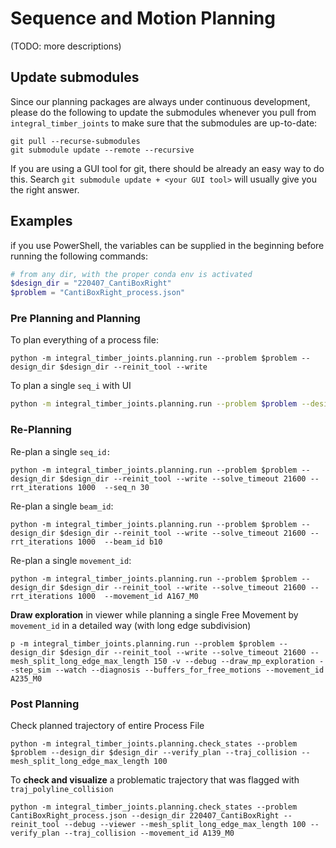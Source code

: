 # Sequence and Motion Planning

<!-- We use `compas_fab_pychoreo` for motion planning and environment management. -->
(TODO: more descriptions)

## Update submodules

Since our planning packages are always under continuous development, please do the following to update the submodules whenever you pull from `integral_timber_joints` to make sure that the submodules are up-to-date:

```
git pull --recurse-submodules
git submodule update --remote --recursive
```

If you are using a GUI tool for git, there should be already an easy way to do this. 
Search `git submodule update + <your GUI tool>` will usually give you the right answer.

## Examples

if you use PowerShell, the variables can be supplied in the beginning before running the following commands:

```powershell
# from any dir, with the proper conda env is activated
$design_dir = "220407_CantiBoxRight"
$problem = "CantiBoxRight_process.json"
```



### Pre Planning and Planning

To plan everything of a process file:

```
python -m integral_timber_joints.planning.run --problem $problem --design_dir $design_dir --reinit_tool --write
```

To plan a single `seq_i` with UI

```bash
python -m integral_timber_joints.planning.run --problem $problem --design_dir $design_dir --reinit_tool --write --solve_timeout 21600 --rrt_iterations 1000  --seq_n 30
```

### Re-Planning

Re-plan a single `seq_id:`

```
python -m integral_timber_joints.planning.run --problem $problem --design_dir $design_dir --reinit_tool --write --solve_timeout 21600 --rrt_iterations 1000  --seq_n 30
```

Re-plan a single `beam_id`:

```
python -m integral_timber_joints.planning.run --problem $problem --design_dir $design_dir --reinit_tool --write --solve_timeout 21600 --rrt_iterations 1000  --beam_id b10
```

Re-plan a single `movement_id`:

```
python -m integral_timber_joints.planning.run --problem $problem --design_dir $design_dir --reinit_tool --write --solve_timeout 21600 --rrt_iterations 1000  --movement_id A167_M0
```

**Draw exploration** in viewer while planning a single Free Movement by `movement_id` in a detailed way (with long edge subdivision)

```
p -m integral_timber_joints.planning.run --problem $problem --design_dir $design_dir --reinit_tool --write --solve_timeout 21600 --mesh_split_long_edge_max_length 150 -v --debug --draw_mp_exploration --step_sim --watch --diagnosis --buffers_for_free_motions --movement_id A235_M0
```

### Post Planning 

Check planned trajectory of entire Process File 

```
python -m integral_timber_joints.planning.check_states --problem $problem --design_dir $design_dir --verify_plan --traj_collision --mesh_split_long_edge_max_length 100
```

To **check and visualize** a problematic trajectory that was flagged with `traj_polyline_collision`

```
python -m integral_timber_joints.planning.check_states --problem CantiBoxRight_process.json --design_dir 220407_CantiBoxRight --reinit_tool --debug --viewer --mesh_split_long_edge_max_length 100 --verify_plan --traj_collision --movement_id A139_M0
```

